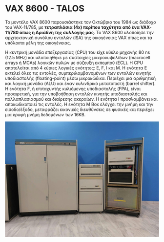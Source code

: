 # VAX 8600 - TALOS

Το μοντέλο VAX 8600 παρουσιάστηκε τον Οκτώβριο του 1984 ως διάδοχο του VAX-11/785, με **τετραπλάσια (4x) περίπου ταχύτητα από ένα VAX-11/780 όπως η Αριάδνη της συλλογής μας**. Το VAX 8600 υλοποίησε την αρχιτεκτονική συνόλου εντολών (ISA) της οικογένειας VAX όπως και τα υπόλοιπα μέλη της οικογένειας.

Η κεντρική μονάδα επεξεργασίας (CPU) του είχε κύκλο μηχανής 80 ns (12.5 MHz) και υλοποιήθηκε με συστοιχίες μακροκυψελίδων (macrocell arrays ή MCAs) λογικών πυλών με σύζευξη εκπομπού (ECL). Η CPU αποτελείται από 4 κύριες λογικές ενότητες: E, F, I και M. Η ενότητα E εκτελεί όλες τις εντολές, συμπεριλαμβανομένων των εντολών κινητής υποδιαστολής (floating-point) μέσω μικροκώδικα. Περιέχει μια αριθμητική και λογική μονάδα (ALU) και έναν κυλινδρικό μετατοπιστή (barrel shifter). Η ενότητα F, ή επιταχυντής κυλιόμενης υποδιαστολής (FPA), είναι προαιρετική, για την υποβοήθηση εντολών κινητής υποδιαστολής και πολλαπλασιασμού και διαίρεσης ακεραίων. Η ενότητα I προσλαμβάνει και αποκωδικοποιεί τις εντολές. Η ενότητα M Box ελέγχει την μνήμη και την είσοδο/έξοδο, μεταφράζει εικονικές διευθύνσεις σε φυσικές και περιέχει μια κρυφή μνήμη δεδομένων των 16KB.

![VAX-8600](../assets/images/vax-8600-talos.jpg)
